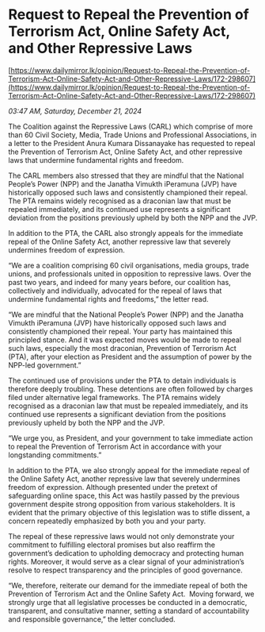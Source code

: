 # Request to Repeal the Prevention of Terrorism Act, Online Safety Act, and Other Repressive Laws

[https://www.dailymirror.lk/opinion/Request-to-Repeal-the-Prevention-of-Terrorism-Act-Online-Safety-Act-and-Other-Repressive-Laws/172-298607](https://www.dailymirror.lk/opinion/Request-to-Repeal-the-Prevention-of-Terrorism-Act-Online-Safety-Act-and-Other-Repressive-Laws/172-298607)

*03:47 AM, Saturday, December 21, 2024*

The Coalition against the Repressive Laws (CARL) which comprise of more than 60 Civil Society, Media, Trade Unions and Professional Associations, in a letter to the President Anura Kumara Dissanayake has requested to repeal the Prevention of Terrorism Act, Online Safety Act, and other repressive laws that undermine fundamental rights and freedom.

The CARL members also stressed that they are mindful that the National People’s Power (NPP) and the Janatha Vimukth iPeramuna (JVP) have historically opposed such laws and consistently championed their repeal. The PTA remains widely recognised as a draconian law that must be repealed immediately, and its continued use represents a significant deviation from the positions previously upheld by both the NPP and the JVP.

In addition to the PTA, the CARL also strongly appeals for the immediate repeal of the Online Safety Act, another repressive law that severely undermines freedom of expression.

“We are a coalition comprising 60 civil organisations, media groups, trade unions, and professionals united in opposition to repressive laws. Over the past two years, and indeed for many years before, our coalition has, collectively and individually, advocated for the repeal of laws that undermine fundamental rights and freedoms,” the letter read.

“We are mindful that the National People’s Power (NPP) and the Janatha Vimukth iPeramuna (JVP) have historically opposed such laws and consistently championed their repeal. Your party has maintained this principled stance. And it was expected moves would be made to repeal such laws, especially the most draconian, Prevention of Terrorism Act (PTA), after your election as President and the assumption of power by the NPP-led government.”

The continued use of provisions under the PTA to detain individuals is therefore deeply troubling. These detentions are often followed by charges filed under alternative legal frameworks. The PTA remains widely recognised as a draconian law that must be repealed immediately, and its continued use represents a significant deviation from the positions previously upheld by both the NPP and the JVP.

“We urge you, as President, and your government to take immediate action to repeal the Prevention of Terrorism Act in accordance with your longstanding commitments.”

In addition to the PTA, we also strongly appeal for the immediate repeal of the Online Safety Act, another repressive law that severely undermines freedom of expression. Although presented under the pretext of safeguarding online space, this Act was hastily passed by the previous government despite strong opposition from various stakeholders. It is evident that the primary objective of this legislation was to stifle dissent, a concern repeatedly emphasized by both you and your party.

The repeal of these repressive laws would not only demonstrate your commitment to fulfilling electoral promises but also reaffirm the government’s dedication to upholding democracy and protecting human rights. Moreover, it would serve as a clear signal of your administration’s resolve to respect transparency and the principles of good governance.

“We, therefore, reiterate our demand for the immediate repeal of both the Prevention of Terrorism Act and the Online Safety Act.  Moving forward, we strongly urge that all legislative processes be conducted in a democratic, transparent, and consultative manner, setting a standard of accountability and responsible governance,” the letter concluded.

